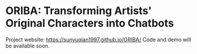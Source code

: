 # ORIBA: Transforming Artists' Original Characters into Chatbots
Project website: https://sunyuqian1997.github.io/ORIBA/
Code and demo will be available soon.
